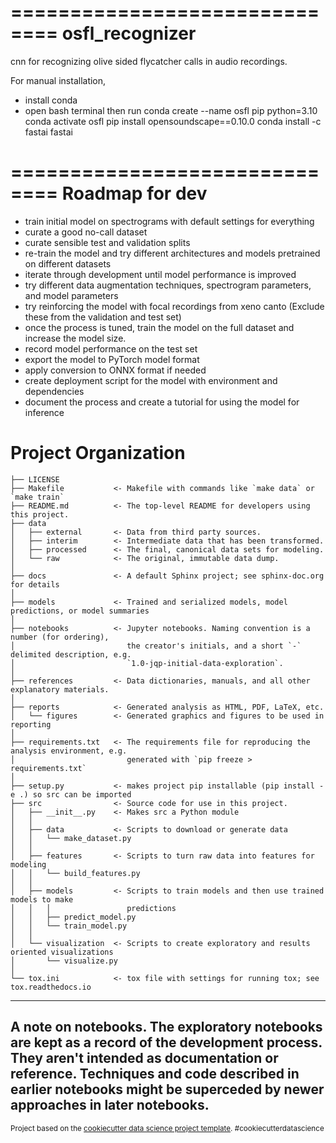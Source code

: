 ==============================
osfl_recognizer
==============================

cnn for recognizing olive sided flycatcher calls in audio recordings.

For manual installation,
- install conda
- open bash terminal then run 
conda create --name osfl pip python=3.10
conda activate osfl
pip install opensoundscape==0.10.0
conda install -c fastai fastai


==============================
Roadmap for dev
==============================
- train initial model on spectrograms with default settings for everything
- curate a good no-call dataset
- curate sensible test and validation splits
- re-train the model and try different architectures and models pretrained on different datasets
- iterate through development until model performance is improved
- try different data augmentation techniques, spectrogram parameters, and model parameters
- try reinforcing the model with focal recordings from xeno canto (Exclude these from the validation and test set)
- once the process is tuned, train the model on the full dataset and increase the model size. 
- record model performance on the test set
- export the model to PyTorch model format
- apply conversion to ONNX format if needed
- create deployment script for the model with environment and dependencies
- document the process and create a tutorial for using the model for inference


Project Organization
==============================

    ├── LICENSE
    ├── Makefile           <- Makefile with commands like `make data` or `make train`
    ├── README.md          <- The top-level README for developers using this project.
    ├── data
    │   ├── external       <- Data from third party sources.
    │   ├── interim        <- Intermediate data that has been transformed.
    │   ├── processed      <- The final, canonical data sets for modeling.
    │   └── raw            <- The original, immutable data dump.
    │
    ├── docs               <- A default Sphinx project; see sphinx-doc.org for details
    │
    ├── models             <- Trained and serialized models, model predictions, or model summaries
    │
    ├── notebooks          <- Jupyter notebooks. Naming convention is a number (for ordering),
    │                         the creator's initials, and a short `-` delimited description, e.g.
    │                         `1.0-jqp-initial-data-exploration`.
    │
    ├── references         <- Data dictionaries, manuals, and all other explanatory materials.
    │
    ├── reports            <- Generated analysis as HTML, PDF, LaTeX, etc.
    │   └── figures        <- Generated graphics and figures to be used in reporting
    │
    ├── requirements.txt   <- The requirements file for reproducing the analysis environment, e.g.
    │                         generated with `pip freeze > requirements.txt`
    │
    ├── setup.py           <- makes project pip installable (pip install -e .) so src can be imported
    ├── src                <- Source code for use in this project.
    │   ├── __init__.py    <- Makes src a Python module
    │   │
    │   ├── data           <- Scripts to download or generate data
    │   │   └── make_dataset.py
    │   │
    │   ├── features       <- Scripts to turn raw data into features for modeling
    │   │   └── build_features.py
    │   │
    │   ├── models         <- Scripts to train models and then use trained models to make
    │   │   │                 predictions
    │   │   ├── predict_model.py
    │   │   └── train_model.py
    │   │
    │   └── visualization  <- Scripts to create exploratory and results oriented visualizations
    │       └── visualize.py
    │
    └── tox.ini            <- tox file with settings for running tox; see tox.readthedocs.io


--------
A note on notebooks. 
The exploratory notebooks are kept as a record of the development process. They aren't intended as documentation or reference. Techniques and code described in earlier notebooks might be superceded by newer approaches in later notebooks. 
--------


<p><small>Project based on the <a target="_blank" href="https://drivendata.github.io/cookiecutter-data-science/">cookiecutter data science project template</a>. #cookiecutterdatascience</small></p>
